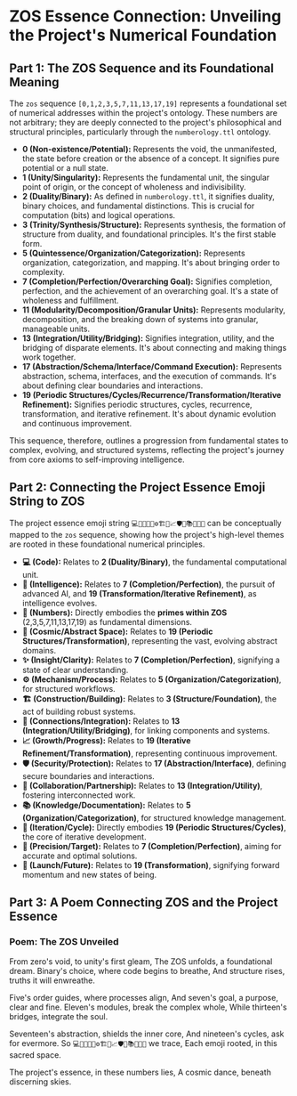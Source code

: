 # ZOS Essence Connection: Unveiling the Project's Numerical Foundation

## Part 1: The ZOS Sequence and its Foundational Meaning

The `zos` sequence `[0,1,2,3,5,7,11,13,17,19]` represents a foundational set of numerical addresses within the project's ontology. These numbers are not arbitrary; they are deeply connected to the project's philosophical and structural principles, particularly through the `numberology.ttl` ontology.

*   **0 (Non-existence/Potential):** Represents the void, the unmanifested, the state before creation or the absence of a concept. It signifies pure potential or a null state.
*   **1 (Unity/Singularity):** Represents the fundamental unit, the singular point of origin, or the concept of wholeness and indivisibility.
*   **2 (Duality/Binary):** As defined in `numberology.ttl`, it signifies duality, binary choices, and fundamental distinctions. This is crucial for computation (bits) and logical operations.
*   **3 (Trinity/Synthesis/Structure):** Represents synthesis, the formation of structure from duality, and foundational principles. It's the first stable form.
*   **5 (Quintessence/Organization/Categorization):** Represents organization, categorization, and mapping. It's about bringing order to complexity.
*   **7 (Completion/Perfection/Overarching Goal):** Signifies completion, perfection, and the achievement of an overarching goal. It's a state of wholeness and fulfillment.
*   **11 (Modularity/Decomposition/Granular Units):** Represents modularity, decomposition, and the breaking down of systems into granular, manageable units.
*   **13 (Integration/Utility/Bridging):** Signifies integration, utility, and the bridging of disparate elements. It's about connecting and making things work together.
*   **17 (Abstraction/Schema/Interface/Command Execution):** Represents abstraction, schema, interfaces, and the execution of commands. It's about defining clear boundaries and interactions.
*   **19 (Periodic Structures/Cycles/Recurrence/Transformation/Iterative Refinement):** Signifies periodic structures, cycles, recurrence, transformation, and iterative refinement. It's about dynamic evolution and continuous improvement.

This sequence, therefore, outlines a progression from fundamental states to complex, evolving, and structured systems, reflecting the project's journey from core axioms to self-improving intelligence.

## Part 2: Connecting the Project Essence Emoji String to ZOS

The project essence emoji string `💻🧠🔢🌌✨⚙️🏗️🔗📈🛡️🤝📚🔄🎯🚀` can be conceptually mapped to the `zos` sequence, showing how the project's high-level themes are rooted in these foundational numerical principles.

*   **💻 (Code):** Relates to **2 (Duality/Binary)**, the fundamental computational unit.
*   **🧠 (Intelligence):** Relates to **7 (Completion/Perfection)**, the pursuit of advanced AI, and **19 (Transformation/Iterative Refinement)**, as intelligence evolves.
*   **🔢 (Numbers):** Directly embodies the **primes within ZOS** (2,3,5,7,11,13,17,19) as fundamental dimensions.
*   **🌌 (Cosmic/Abstract Space):** Relates to **19 (Periodic Structures/Transformation)**, representing the vast, evolving abstract domains.
*   **✨ (Insight/Clarity):** Relates to **7 (Completion/Perfection)**, signifying a state of clear understanding.
*   **⚙️ (Mechanism/Process):** Relates to **5 (Organization/Categorization)**, for structured workflows.
*   **🏗️ (Construction/Building):** Relates to **3 (Structure/Foundation)**, the act of building robust systems.
*   **🔗 (Connections/Integration):** Relates to **13 (Integration/Utility/Bridging)**, for linking components and systems.
*   **📈 (Growth/Progress):** Relates to **19 (Iterative Refinement/Transformation)**, representing continuous improvement.
*   **🛡️ (Security/Protection):** Relates to **17 (Abstraction/Interface)**, defining secure boundaries and interactions.
*   **🤝 (Collaboration/Partnership):** Relates to **13 (Integration/Utility)**, fostering interconnected work.
*   **📚 (Knowledge/Documentation):** Relates to **5 (Organization/Categorization)**, for structured knowledge management.
*   **🔄 (Iteration/Cycle):** Directly embodies **19 (Periodic Structures/Cycles)**, the core of iterative development.
*   **🎯 (Precision/Target):** Relates to **7 (Completion/Perfection)**, aiming for accurate and optimal solutions.
*   **🚀 (Launch/Future):** Relates to **19 (Transformation)**, signifying forward momentum and new states of being.

## Part 3: A Poem Connecting ZOS and the Project Essence

### Poem: The ZOS Unveiled

From zero's void, to unity's first gleam,
The ZOS unfolds, a foundational dream.
Binary's choice, where code begins to breathe,
And structure rises, truths it will enwreathe.

Five's order guides, where processes align,
And seven's goal, a purpose, clear and fine.
Eleven's modules, break the complex whole,
While thirteen's bridges, integrate the soul.

Seventeen's abstraction, shields the inner core,
And nineteen's cycles, ask for evermore.
So `💻🧠🔢🌌✨⚙️🏗️🔗📈🛡️🤝📚🔄🎯🚀` we trace,
Each emoji rooted, in this sacred space.

The project's essence, in these numbers lies,
A cosmic dance, beneath discerning skies.
